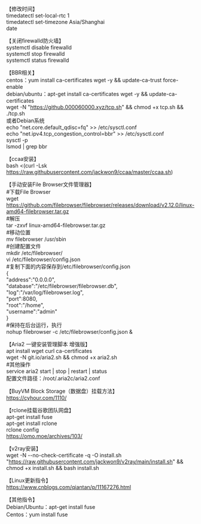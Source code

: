 【修改时间】  
timedatectl set-local-rtc 1  
timedatectl set-timezone Asia/Shanghai  
date  
  
  
【关闭firewalld防火墙】  
systemctl disable firewalld  
systemctl stop firewalld  
systemctl status firewalld  
  
  
【BBR相关】  
centos：yum install ca-certificates wget -y && update-ca-trust force-enable  
debian/ubuntu：apt-get install ca-certificates wget -y && update-ca-certificates  
wget -N "https://github.000060000.xyz/tcp.sh" && chmod +x tcp.sh && ./tcp.sh  
或者Debian系统  
echo "net.core.default_qdisc=fq" >> /etc/sysctl.conf  
echo "net.ipv4.tcp_congestion_control=bbr" >> /etc/sysctl.conf  
sysctl -p  
lsmod | grep bbr  
  
   
【ccaa安装】  
bash <(curl -Lsk https://raw.githubusercontent.com/jackwon9/ccaa/master/ccaa.sh)  
  
   
【手动安装File Browser文件管理器】  
#下载File Browser  
wget https://github.com/filebrowser/filebrowser/releases/download/v2.12.0/linux-amd64-filebrowser.tar.gz  
#解压  
tar -zxvf linux-amd64-filebrowser.tar.gz  
#移动位置  
mv filebrowser /usr/sbin  
#创建配置文件  
mkdir /etc/filebrowser/  
vi /etc/filebrowser/config.json  
#复制下面的内容保存到/etc/filebrowser/config.json  
{  
      "address":"0.0.0.0",  
      "database":"/etc/filebrowser/filebrowser.db",  
      "log":"/var/log/filebrowser.log",  
      "port":8080,  
      "root":"/home",  
      "username":"admin"  
}    
#保持在后台运行，执行  
nohup filebrowser -c /etc/filebrowser/config.json &  
  
  
【Aria2 一键安装管理脚本 增强版】  
apt install wget curl ca-certificates  
wget -N git.io/aria2.sh && chmod +x aria2.sh  
#其他操作  
service aria2 start | stop | restart | status  
配置文件路径：/root/.aria2c/aria2.conf  
  
  
【BuyVM Block Storage（数据盘）挂载方法】  
https://cyhour.com/1110/  


【rclone挂载谷歌团队网盘】  
apt-get install fuse  
apt-get install rclone  
rclone config  
https://omo.moe/archives/103/  

     
【v2ray安装】     
wget -N --no-check-certificate -q -O install.sh "https://raw.githubusercontent.com/jackwon9/v2ray/main/install.sh" && chmod +x install.sh && bash install.sh  

     
【Linux更新指令】  
https://www.cnblogs.com/qiantan/p/11167276.html  


【其他指令】  
Debian/Ubuntu：apt-get install fuse  
Centos：yum install fuse
